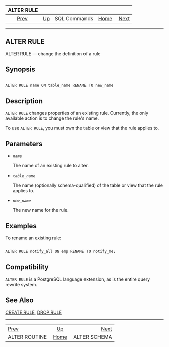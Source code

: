 <!--?xml version="1.0" encoding="UTF-8" standalone="no"?-->

|                   ALTER RULE                   |                                        |              |                                                       |                                              |
| :--------------------------------------------: | :------------------------------------- | :----------: | ----------------------------------------------------: | -------------------------------------------: |
| [Prev](sql-alterroutine.html "ALTER ROUTINE")  | [Up](sql-commands.html "SQL Commands") | SQL Commands | [Home](index.html "PostgreSQL 17devel Documentation") |  [Next](sql-alterschema.html "ALTER SCHEMA") |

***

## ALTER RULE

ALTER RULE — change the definition of a rule

## Synopsis

```

ALTER RULE name ON table_name RENAME TO new_name
```

## Description

`ALTER RULE` changes properties of an existing rule. Currently, the only available action is to change the rule's name.

To use `ALTER RULE`, you must own the table or view that the rule applies to.

## Parameters

* *`name`*

    The name of an existing rule to alter.

* *`table_name`*

    The name (optionally schema-qualified) of the table or view that the rule applies to.

* *`new_name`*

    The new name for the rule.

## Examples

To rename an existing rule:

```

ALTER RULE notify_all ON emp RENAME TO notify_me;
```

## Compatibility

`ALTER RULE` is a PostgreSQL language extension, as is the entire query rewrite system.

## See Also

[CREATE RULE](sql-createrule.html "CREATE RULE"), [DROP RULE](sql-droprule.html "DROP RULE")

***

|                                                |                                                       |                                              |
| :--------------------------------------------- | :---------------------------------------------------: | -------------------------------------------: |
| [Prev](sql-alterroutine.html "ALTER ROUTINE")  |         [Up](sql-commands.html "SQL Commands")        |  [Next](sql-alterschema.html "ALTER SCHEMA") |
| ALTER ROUTINE                                  | [Home](index.html "PostgreSQL 17devel Documentation") |                                 ALTER SCHEMA |
